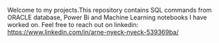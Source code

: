 
Welcome to my projects.This repository contains SQL commands from ORACLE database, Power Bi and Machine Learning notebooks I have worked on. Feel free to reach out on linkedin: 
https://www.linkedin.com/in/arne-nyeck-nyeck-539369ba/
